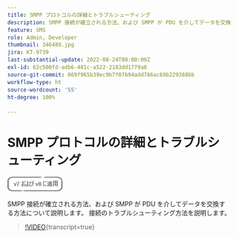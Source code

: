 ```yaml
---
title: SMPP プロトコルの詳細とトラブルシューティング
description: SMPP 接続が確立される方法、および SMPP が PDU を介してデータを交換する方法について説明します。 接続のトラブルシューティング方法を説明します。
feature: SMS
role: Admin, Developer
thumbnail: 346489.jpg
jira: KT-9739
last-substantial-update: 2022-08-24T00:00:00Z
exl-id: 62c500fd-adb6-481c-a522-2183dd1779a8
source-git-commit: 069f965b39ec9b7f07b94add786ac69b229388bb
workflow-type: ht
source-wordcount: '55'
ht-degree: 100%

---
```


# SMPP プロトコルの詳細とトラブルシューティング

![対象：v7 および v8](../assets/V7-V8-stamp.png)

SMPP 接続が確立される方法、および SMPP が PDU を介してデータを交換する方法について説明します。 接続のトラブルシューティング方法を説明します。

>[!VIDEO](https://video.tv.adobe.com/v/346489?quality=12&learn=on){transcript=true}
